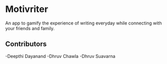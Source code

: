 # Motivriter

An app to gamify the experience of writing everyday while connecting with your friends and family.

## Contributors

-Deepthi Dayanand
-Dhruv Chawla 
-Dhruv Suavarna
